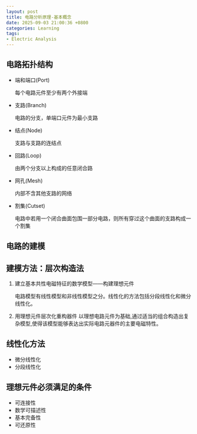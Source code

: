 ```yaml
---
layout: post
title: 电路分析原理-基本概念
date: 2025-09-03 21:00:36 +0800
categories: Learning
tags:
- Electric Analysis
---
```

## 电路拓扑结构

- 端和端口(Port)

    每个电路元件至少有两个外接端

- 支路(Branch)

    电路的分支，单端口元件为最小支路

- 结点(Node)

    支路与支路的连结点

- 回路(Loop)

    由两个分支以上构成的任意闭合路

- 网孔(Mesh)

    内部不含其他支路的网络

- 割集(Cutset)

    电路中若用一个闭合曲面包围一部分电路，则所有穿过这个曲面的支路构成一个割集

## 电路的建模

## 建模方法：层次构造法

1. 建立基本共性电磁特征的数学模型——构建理想元件

    电路模型有线性模型和非线性模型之分。线性化的方法包括分段线性化和微分线性化。

2. 用理想元件层次化重构器件
    以理想电路元件为基础,通过适当的组合构造出复杂模型,使得该模型能够表达出实际电路元器件的主要电磁特性。

## 线性化方法

- 微分线性化
- 分段线性化

## 理想元件必须满足的条件

- 可连接性
- 数学可描述性
- 基本完备性
- 可还原性